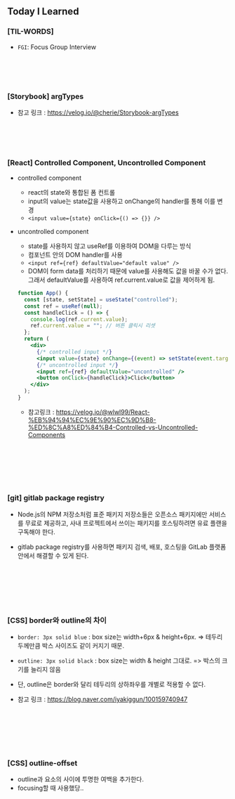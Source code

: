## Today I Learned

### [TIL-WORDS]

- `FGI`: Focus Group Interview
  </br></br>

## <br />

### [Storybook] argTypes

- 참고 링크 : https://velog.io/@cherie/Storybook-argTypes
  </br></br>

## <br />

### [React] Controlled Component, Uncontrolled Component

- controlled component

  - react의 state와 통합된 폼 컨트롤
  - input의 value는 state값을 사용하고 onChange의 handler를 통해 이를 변경
  - `<input value={state} onClick={() => {}} />`

- uncontrolled component

  - state를 사용하지 않고 useRef를 이용하여 DOM을 다루는 방식
  - 컴포넌트 안의 DOM handler를 사용
  - `<input ref={ref} defaultValue="default value" />`
  - DOM이 form data를 처리하기 때문에 value를 사용해도 값을 바꿀 수가 없다. 그래서 defaultValue를 사용하여 ref.current.value로 값을 제어하게 됨.

  ```jsx
  function App() {
    const [state, setState] = useState("controlled");
    const ref = useRef(null);
    const handleClick = () => {
      console.log(ref.current.value);
      ref.current.value = ""; // 버튼 클릭시 리셋
    };
    return (
      <div>
        {/* controlled input */}
        <input value={state} onChange={(event) => setState(event.target.value)} />
        {/* uncontrolled input */}
        <input ref={ref} defaultValue="uncontrolled" />
        <button onClick={handleClick}>Click</button>
      </div>
    );
  }
  ```

  - 참고링크 : https://velog.io/@wlwl99/React-%EB%94%94%EC%9E%90%EC%9D%B8-%ED%8C%A8%ED%84%B4-Controlled-vs-Uncontrolled-Components

  </br></br>

## <br />

### [git] gitlab package registry

- Node.js의 NPM 저장소처럼 표준 패키지 저장소들은 오픈소스 패키지에만 서비스를 무료로 제공하고, 사내 프로젝트에서 쓰이는 패키지를 호스팅하려면 유료 플랜을 구독해야 한다.
- gitlab package registry를 사용하면 패키지 검색, 배포, 호스팅을 GitLab 플랫폼 안에서 해결할 수 있게 된다.

  </br></br>

## <br />

### [CSS] border와 outline의 차이

- `border: 3px solid blue` : box size는 width+6px & height+6px. => 테두리 두께만큼 박스 사이즈도 같이 커지기 때문.
- `outline: 3px solid black` : box size는 width & height 그대로. => 박스의 크기를 늘리지 않음
- 단, outline은 border와 달리 테두리의 상하좌우를 개별로 적용할 수 없다.
- 참고 링크 : https://blog.naver.com/iyakiggun/100159740947

  </br></br>

## <br />

### [CSS] outline-offset

- outline과 요소의 사이에 투명한 여백을 추가한다.
- focusing할 때 사용했당..

## <br />

